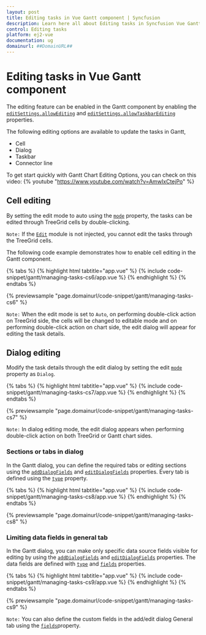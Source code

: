 ```yaml
---
layout: post
title: Editing tasks in Vue Gantt component | Syncfusion
description: Learn here all about Editing tasks in Syncfusion Vue Gantt component of Syncfusion Essential JS 2 and more.
control: Editing tasks 
platform: ej2-vue
documentation: ug
domainurl: ##DomainURL##
---
```


# Editing tasks in Vue Gantt component

The editing feature can be enabled in the Gantt component by enabling the [`editSettings.allowEditing`](https://ej2.syncfusion.com/vue/documentation/api/gantt/editSettings/#allowediting) and [`editSettings.allowTaskbarEditing`](https://ej2.syncfusion.com/vue/documentation/api/gantt/editSettings/#allowtaskbarediting) properties.

The following editing options are available to update the tasks in Gantt,
* Cell
* Dialog
* Taskbar
* Connector line

To get start quickly with Gantt Chart Editing Options, you can check on this video:
{% youtube "https://www.youtube.com/watch?v=AmwIxCtejPo" %}

## Cell editing

By setting the edit mode to auto using the [`mode`](https://ej2.syncfusion.com/vue/documentation/api/gantt/editSettings/#mode) property, the tasks can be edited through TreeGrid cells by double-clicking.

`Note:` If the [`Edit`](https://ej2.syncfusion.com/vue/documentation/api/gantt/#editmodule) module is not injected, you cannot edit the tasks through the TreeGrid cells.

The following code example demonstrates how to enable cell editing in the Gantt component.

{% tabs %}
{% highlight html tabtitle="app.vue" %}
{% include code-snippet/gantt/managing-tasks-cs6/app.vue %}
{% endhighlight %}
{% endtabs %}
        
{% previewsample "page.domainurl/code-snippet/gantt/managing-tasks-cs6" %}

`Note:` When the edit mode is set to `Auto`, on performing double-click action on TreeGrid side, the cells will be changed to editable mode and on performing double-click action on chart side, the edit dialog will appear for editing the task details.

## Dialog editing

Modify the task details through the edit dialog by setting the edit [`mode`](https://ej2.syncfusion.com/vue/documentation/api/gantt/editSettings/#mode) property as `Dialog`.

{% tabs %}
{% highlight html tabtitle="app.vue" %}
{% include code-snippet/gantt/managing-tasks-cs7/app.vue %}
{% endhighlight %}
{% endtabs %}
        
{% previewsample "page.domainurl/code-snippet/gantt/managing-tasks-cs7" %}

`Note:` In dialog editing mode, the edit dialog appears when performing double-click action on both TreeGrid or Gantt chart sides.

### Sections or tabs in dialog

In the Gantt dialog, you can define the required tabs or editing sections using the [`addDialogFields`](https://ej2.syncfusion.com/vue/documentation/api/gantt/#adddialogfields) and [`editDialogFields`](https://ej2.syncfusion.com/vue/documentation/api/gantt/#editdialogfields) properties. Every tab is defined using the [`type`](https://ej2.syncfusion.com/vue/documentation/api/gantt/dialogFieldType/) property.

{% tabs %}
{% highlight html tabtitle="app.vue" %}
{% include code-snippet/gantt/managing-tasks-cs8/app.vue %}
{% endhighlight %}
{% endtabs %}
        
{% previewsample "page.domainurl/code-snippet/gantt/managing-tasks-cs8" %}

### Limiting data fields in general tab

In the Gantt dialog, you can make only specific data source fields visible for editing by using the [`addDialogFields`](https://ej2.syncfusion.com/vue/documentation/api/gantt/#adddialogfields) and [`editDialogFields`](https://ej2.syncfusion.com/vue/documentation/api/gantt/#editdialogfields) properties. The data fields are defined with [`type`](https://ej2.syncfusion.com/vue/documentation/api/gantt/addDialogFieldSettings/#type) and [`fields`](https://ej2.syncfusion.com/vue/documentation/api/gantt/addDialogFieldSettings/#fields) properties.

{% tabs %}
{% highlight html tabtitle="app.vue" %}
{% include code-snippet/gantt/managing-tasks-cs9/app.vue %}
{% endhighlight %}
{% endtabs %}
        
{% previewsample "page.domainurl/code-snippet/gantt/managing-tasks-cs9" %}

`Note:` You can also define the custom fields in the add/edit dialog General tab using the [`fields`](https://ej2.syncfusion.com/vue/documentation/api/gantt/addDialogFieldSettings/#fields)property.